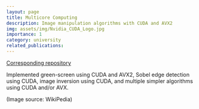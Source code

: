 ```yaml
---
layout: page
title: Multicore Computing
description: Image manipulation algorithms with CUDA and AVX2
img: assets/img/Nvidia_CUDA_Logo.jpg
importance: 1
category: university
related_publications:
---
```


[Corresponding repository](https://github.com/Arman5592/Multicore_Computing)

Implemented green-screen using CUDA and AVX2, Sobel edge detection using CUDA, image inversion using CUDA, and multiple simpler algorithms using CUDA and/or AVX.

(Image source: WikiPedia)
